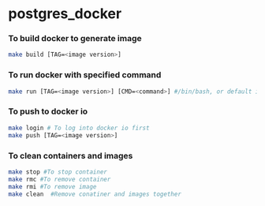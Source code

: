 # postgres_docker


### To build docker to generate image
```sh
make build [TAG=<image version>] 
```

### To run docker with specified command
```sh
make run [TAG=<image version>] [CMD=<command>] #/bin/bash, or default if not specify it
```

### To push to docker io
```sh
make login # To log into docker io first
make push [TAG=<image version>]
```

### To clean containers and images
```sh
make stop #To stop container
make rmc #To remove container
make rmi #To remove image
make clean  #Remove conatiner and images together
```
